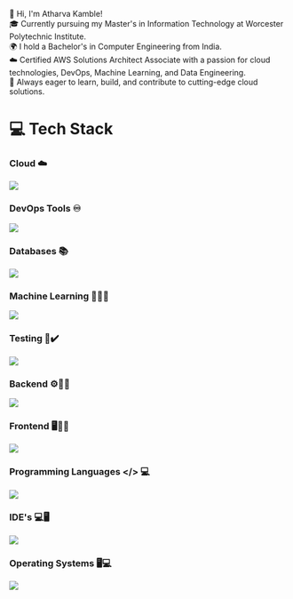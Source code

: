 
👋 Hi, I'm Atharva Kamble!<br/>
🎓 Currently pursuing my Master's in Information Technology at Worcester Polytechnic Institute.<br/>
🌍 I hold a Bachelor's in Computer Engineering from India.<br/>
☁️ Certified AWS Solutions Architect Associate with a passion for cloud technologies, DevOps, Machine Learning, and Data Engineering.<br/>
🚀 Always eager to learn, build, and contribute to cutting-edge cloud solutions.<br/>

# 💻 Tech Stack

### Cloud ☁️
<p>
  <img src="https://skillicons.dev/icons?i=aws,gcp,azure,firebase,openstack,netlify,vercel,heroku" />
</p>

### DevOps Tools ♾️
<p>
  <img src="https://skillicons.dev/icons?i=linux,git,github,gitlab,bash,docker,kubernetes,jenkins,ansible,terraform,apache" />
</p>

### Databases 📚
<p>
  <img src="https://skillicons.dev/icons?i=redis,mysql,mongodb,dynamodb" />
</p>

### Machine Learning 🤖🧠💪
<p>
  <img src="https://skillicons.dev/icons?i=tensorflow,scikit,pytorch" />
</p>

### Testing 🔬✔️
<p>
  <img src="https://skillicons.dev/icons?i=jest,selenium,postman" />
</p>

### Backend ⚙️👨‍💻
<p>
  <img src="https://skillicons.dev/icons?i=nodejs,express,nginx,rabbitmq,prisma,npm" />
</p>

### Frontend 🖥️👨‍💻
<p>
  <img src="https://skillicons.dev/icons?i=html,css,js,tailwind,bootstrap,react,redux,sass" />
</p>

### Programming Languages </> 💻
<p>
  <img src="https://skillicons.dev/icons?i=java,js,py,c,cpp" />
</p>

### IDE's 💻🖥️
<p>
  <img src="https://skillicons.dev/icons?i=vscode,intellij,eclipse" />
</p>

### Operating Systems 🖥️💻
<p>
  <img src="https://skillicons.dev/icons?i=linux,windows,raspberrypi" />
</p>
